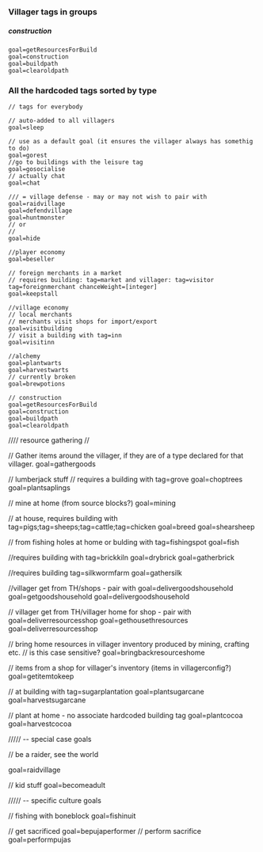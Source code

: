 ### Villager tags in groups


##### construction
```
goal=getResourcesForBuild
goal=construction
goal=buildpath
goal=clearoldpath

```



### All the hardcoded tags sorted by type

```
// tags for everybody

// auto-added to all villagers
goal=sleep
```

```
// use as a default goal (it ensures the villager always has somethig to do)
goal=gorest
//go to buildings with the leisure tag
goal=gosocialise
// actually chat
goal=chat
```
```
/// = village defense - may or may not wish to pair with goal=raidvillage
goal=defendvillage
goal=huntmonster
// or 
//
goal=hide
```

```
//player economy
goal=beseller

// foreign merchants in a market
// requires building: tag=market and villager: tag=visitor tag=foreignmerchant chanceWeight=[integer]
goal=keepstall

//village economy
// local merchants
// merchants visit shops for import/export
goal=visitbuilding
// visit a building with tag=inn
goal=visitinn
```


```
//alchemy 
goal=plantwarts
goal=harvestwarts
// currently broken
goal=brewpotions
```

```
// construction 
goal=getResourcesForBuild
goal=construction
goal=buildpath
goal=clearoldpath
```

//// resource gathering //

// Gather items around the villager, if they are of a type declared for that villager.
goal=gathergoods

// lumberjack stuff
// requires a building with tag=grove
goal=choptrees
goal=plantsaplings

// mine at home (from source blocks?)
goal=mining

// at house, requires building with tag=pigs;tag=sheeps;tag=cattle;tag=chicken
goal=breed
goal=shearsheep

// from fishing holes at home or bulding with tag=fishingspot
goal=fish

//requires building with tag=brickkiln
goal=drybrick
goal=gatherbrick

//requires building tag=silkwormfarm
goal=gathersilk


//villager get from TH/shops - pair with goal=delivergoodshousehold
goal=getgoodshousehold
goal=delivergoodshousehold

// villager get from TH/villager home for shop - pair with goal=deliverresourcesshop
goal=gethousethresources
goal=deliverresourcesshop

// bring home resources in villager inventory produced by mining, crafting etc.
// is this case sensitive? 
goal=bringbackresourceshome


// items from a shop for villager's inventory (items in villagerconfig?)
goal=getitemtokeep


// at building with tag=sugarplantation
goal=plantsugarcane
goal=harvestsugarcane

// plant at home - no associate hardcoded building tag
goal=plantcocoa
goal=harvestcocoa

///// -- special case goals

// be a raider, see the world 

goal=raidvillage

// kid stuff
goal=becomeadult

///// -- specific culture goals

// fishing with boneblock 
goal=fishinuit

// get sacrificed
goal=bepujaperformer
// perform sacrifice
goal=performpujas


```

